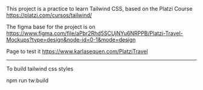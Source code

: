 This project is a practice to learn Tailwind CSS, based on the Platzi Course https://platzi.com/cursos/tailwind/

The figma base for the project is on https://www.figma.com/file/aPbr2Rhd5SCUjNYu6NRPPB/Platzi-Travel-Mockups?type=design&node-id=0-1&mode=design

Page to test it https://www.karlasequen.com/PlatziTravel


_______

To build tailwind css styles 

npm run tw:build 
